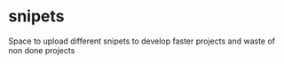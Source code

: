 # snipets
Space to upload different snipets to develop faster projects and waste of non done projects
